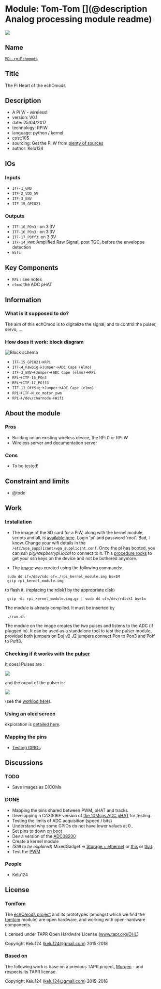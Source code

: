 # Module: Tom-Tom [](@description Analog processing module readme)

![](/retired/tomtom/viewme.png)

## Name

[`MDL-rpiEchomods`]()

## Title

The Pi Heart of the echOmods

## Description

* A Pi W - wireless!
* version: V0.1
* date: 25/04/2017
* technology: RPiW
* language: python / kernel
* cost:10$
* sourcing: Get the Pi W from [plenty of sources](https://www.raspberrypi.org/products/pi-zero-w/)
* author: Kelu124

## IOs

### Inputs

* `ITF-1_GND`
* `ITF-2_VDD_5V`
* `ITF-3_ENV`
* `ITF-15_GPIO21`

### Outputs

* `ITF-16_POn3` : on 3.3V
* `ITF-16_POn3` : on 3.3V
* `ITF-17_POff3`: on 3.3V
* `ITF-14_PWM`: Amplified Raw Signal, post TGC, before the enveloppe detection	
* `Wifi`

## Key Components

* `RPi` : see notes
* `elmo`: the ADC pHAT

## Information

### What is it supposed to do?

The aim of this echOmod is to digitalize the signal, and to control the pulser, servo, ...

### How does it work: block diagram

![Block schema](/retired/tomtom/source/blocks.png)

* `ITF-15_GPIO21`->`RPi`
* `ITF-4_RawSig`->`Jumper`->`ADC Cape (elmo)`
* `ITF-3_ENV`->`Jumper`->`ADC Cape (elmo)`->`RPi`
* `RPi`->`ITF-16_POn3`
* `RPi`->`ITF-17_POff3`
* `ITF-11_OffSig`->`Jumper`->`ADC Cape (elmo)`
* `RPi`->`ITF-N_cc_motor_pwm`
* `RPi`->`/dev/charnode`->`Wifi`


## About the module

### Pros

* Building on an existing wireless device, the RPi 0 or RPi W
* Wireless server and documentation server

### Cons

* To be tested!

## Constraint and limits

* @todo

## Work

### Installation

* The image of the SD card for a PiW, along with the kernel module, scripts and all, is [available here](http://kghosh.me/img/sdc.img.gz). Login 'pi' and password 'root'. Bad, I know. Change your wifi details in the `/etc/wpa_supplicant/wpa_supplicant.conf`. Once the pi has booted, you can _ssh pi@raspberrypi.local_ to connect to it. This [procedure rocks](https://raspberrypi.stackexchange.com/questions/1686/how-do-i-set-up-ssh-keys-to-log-into-my-rpi) to get your ssh keys on the device and not be bothered anymore.

* The [image](http://kghosh.me/img/sdc.img.gz) was created using the following commands: 

```
 sudo dd if=/dev/sdc of=./rpi_kernel_module.img bs=1M
 gzip rpi_kernel_module.img
```

to flash it, (replacing the rdisk1 by the appropriate disk)

```
 gzip -dc rpi_kernel_module.img.gz | sudo dd of=/dev/rdisk1 bs=1m
```

The module is already compiled. It must be inserted by 

```
 ./run.sh
```

The module on the image creates the two pulses and listens to the ADC (if plugged in). It can be used as a standalone tool to test the pulser module, provided both jumpers on Doj v2 J2 jumpers connect Pon to Pon3 and Poff to Poff3.

### Checking if it works with the [pulser](/retired/tobo/)

It does! Pulses are :

![](/retired/tobo/images/2017/TEK0008.JPG)

and the ouput of the pulser is:

![](/retired/tobo/images/2017/TEK0009.JPG)

(see the [worklog here](/retired/tomtom/20170506-RPiAndTobo.md)).

### Using an oled screen

exploration is [detailed here](/retired/tomtom/screen.md).

### Mapping the pins

* [Testing GPIOs](/retired/tomtom/20170425-ExploringGPIOs.md)

## Discussions

### TODO

* Save images as DICOMs



### DONE

* Mapping the pins shared between PWM, pHAT and tracks
* Developping a CA3306E version of [the 10Msps ADC pHAT](https://github.com/kelu124/bomanz/blob/master/CA3306E/20170422-FirstAcqs.ipynb) for testing.
* Testing the limits of ADC acquisition (speed / bits)
* Understand why some GPIOs do not have lower values at 0..
* Set pins to down [on boot](https://raspberrypi.stackexchange.com/questions/4664/setting-gpio-value-on-boot)
* Dev a version of the [ADC08200](https://github.com/kelu124/bomanz/blob/master/ADC08200/)
* Create a kernel module
* _(Still to be explored)_ MixedGadget => [Storage + ethernet](http://isticktoit.net/?p=1383) or [this](https://gist.github.com/gbaman/50b6cca61dd1c3f88f41) or [that](https://learn.adafruit.com/turning-your-raspberry-pi-zero-into-a-usb-gadget/overview).
* Test the [PWM](http://www.toptechboy.com/raspberry-pi/raspberry-pi-lesson-28-controlling-a-servo-on-raspberry-pi-with-python/)

### People

* Kelu124

## License

### TomTom 

The [echOmods project](https://github.com/kelu124/echomods) and its prototypes (amongst which we find the [tomtom](/retired/tomtom/) module) are open hardware, and working with open-hardware components.

Licensed under TAPR Open Hardware License (www.tapr.org/OHL)

Copyright Kelu124 (kelu124@gmail.com) 2015-2018

### Based on 

The following work is base on a previous TAPR project, [Murgen](https://github.com/kelu124/murgen-dev-kit) - and respects its TAPR license.

Copyright Kelu124 (kelu124@gmail.com) 2015-2018

